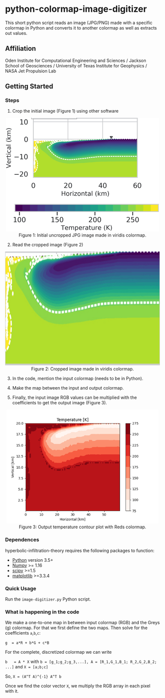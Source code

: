 # python-colormap-image-digitizer

This short python script reads an image (JPG/PNG) made with a specific colormap in Python and converts it to another colormap as well as extracts out values.

## Affiliation
Oden Institute for Computational Engineering and Sciences / Jackson School of Geosciences / University of Texas Institute for Geophysics / NASA Jet Propulsion Lab

## Getting Started

### Steps
1. Crop the initial image (Figure 1) using other software

<p align="center">
<img src="./jpl.jpeg" height="370">
  Figure 1: Initial uncropped JPG image made in viridis colormap.
</p>


2. Read the cropped image (Figure 2)

<p align="center">
<img src="./jpl_croppped.jpeg" height="370">
  Figure 2: Cropped image made in viridis colormap.
</p>



3. In the code, mention the input colormap (needs to be in Python).

4. Make the map between the input and output colormap.

5. Finally, the input image RGB values can be multiplied with the coefficients to get the output image (Figure 3).


<p align="center">
<img src="./output.png" height="370">
  Figure 3: Output temperature contour plot with Reds colormap.
</p>

### Dependences

hyperbolic-infiltration-theory requires the following packages to function:
- [Python](https://www.python.org/) version 3.5+
- [Numpy](http://www.numpy.org/) >= 1.16
- [scipy](https://www.scipy.org/) >=1.5
- [matplotlib](https://matplotlib.org/) >=3.3.4


### Quick Usage
Run the `image-digitizer.py` Python script.


### What is happening in the code
We make a one-to-one map in between input colormap (RGB) and the Greys (g) colormap. For that we first define the two maps. Then solve for the coefficients `a`,`b`,`c`:

`g  = a*R + b*G + c*B`

For the complete, discretized colormap we can write

`b   = A * X`
with
`b = [g_1;g_2;g_3,...], A = [R_1,G_1,B_1; R_2,G_2,B_2; ...]` and `X = [a;b;c]`

So, `X = (A^T A)^{-1} A^T b`

Once we find the color vector `X`, we multiply the RGB array in each pixel with it.
